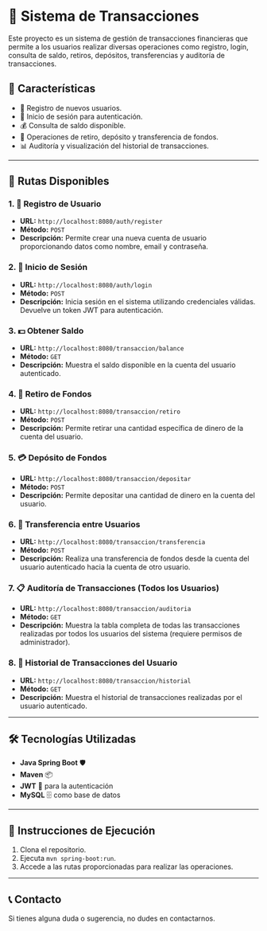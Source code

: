 # 💸 **Sistema de Transacciones**

Este proyecto es un sistema de gestión de transacciones financieras que permite a los usuarios realizar diversas operaciones como registro, login, consulta de saldo, retiros, depósitos, transferencias y auditoría de transacciones.

## 🌟 **Características**

- 📝 Registro de nuevos usuarios.
- 🔐 Inicio de sesión para autenticación.
- 💰 Consulta de saldo disponible.
- 🏦 Operaciones de retiro, depósito y transferencia de fondos.
- 📊 Auditoría y visualización del historial de transacciones.

---

## 🔗 **Rutas Disponibles**

### 1. 📝 **Registro de Usuario**
   - **URL:** `http://localhost:8080/auth/register`
   - **Método:** `POST`
   - **Descripción:** Permite crear una nueva cuenta de usuario proporcionando datos como nombre, email y contraseña.

### 2. 🔐 **Inicio de Sesión**
   - **URL:** `http://localhost:8080/auth/login`
   - **Método:** `POST`
   - **Descripción:** Inicia sesión en el sistema utilizando credenciales válidas. Devuelve un token JWT para autenticación.

### 3. 💵 **Obtener Saldo**
   - **URL:** `http://localhost:8080/transaccion/balance`
   - **Método:** `GET`
   - **Descripción:** Muestra el saldo disponible en la cuenta del usuario autenticado.

### 4. 🏧 **Retiro de Fondos**
   - **URL:** `http://localhost:8080/transaccion/retiro`
   - **Método:** `POST`
   - **Descripción:** Permite retirar una cantidad específica de dinero de la cuenta del usuario.

### 5. 💳 **Depósito de Fondos**
   - **URL:** `http://localhost:8080/transaccion/depositar`
   - **Método:** `POST`
   - **Descripción:** Permite depositar una cantidad de dinero en la cuenta del usuario.

### 6. 🔄 **Transferencia entre Usuarios**
   - **URL:** `http://localhost:8080/transaccion/transferencia`
   - **Método:** `POST`
   - **Descripción:** Realiza una transferencia de fondos desde la cuenta del usuario autenticado hacia la cuenta de otro usuario.

### 7. 📋 **Auditoría de Transacciones (Todos los Usuarios)**
   - **URL:** `http://localhost:8080/transaccion/auditoria`
   - **Método:** `GET`
   - **Descripción:** Muestra la tabla completa de todas las transacciones realizadas por todos los usuarios del sistema (requiere permisos de administrador).

### 8. 📜 **Historial de Transacciones del Usuario**
   - **URL:** `http://localhost:8080/transaccion/historial`
   - **Método:** `GET`
   - **Descripción:** Muestra el historial de transacciones realizadas por el usuario autenticado.

---

## 🛠️ **Tecnologías Utilizadas**

- **Java Spring Boot** 🛡️
- **Maven** 📦
- **JWT** 🔑 para la autenticación
- **MySQL** 🗄️ como base de datos

---

## 🚀 **Instrucciones de Ejecución**

1. Clona el repositorio.
2. Ejecuta `mvn spring-boot:run`.
3. Accede a las rutas proporcionadas para realizar las operaciones.

---

## 📞 **Contacto**

Si tienes alguna duda o sugerencia, no dudes en contactarnos.
